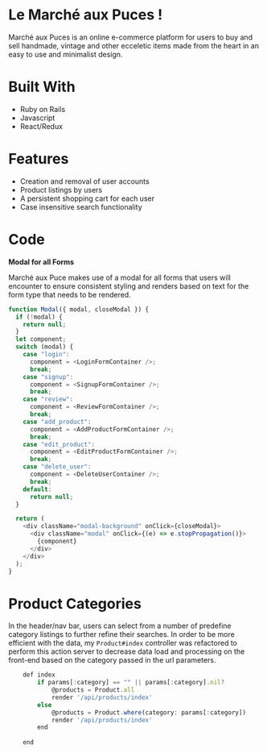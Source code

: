 # Le Marché aux Puces !

Marché aux Puces is an online e-commerce platform for users to buy and sell handmade, vintage and other ecceletic items made from the heart in an easy to use and minimalist design.

# Built With
* Ruby on Rails
* Javascript
* React/Redux

# Features
* Creation and removal of user accounts
* Product listings by users
* A persistent shopping cart for each user
* Case insensitive search functionality



# Code

**Modal for all Forms**

Marché aux Puce makes use of a modal for all forms that users will encounter to ensure consistent styling and renders based on text for the form type that needs to be rendered.

```javascript
function Modal({ modal, closeModal }) {
  if (!modal) {
    return null;
  }
  let component;
  switch (modal) {
    case "login":
      component = <LoginFormContainer />;
      break;
    case "signup":
      component = <SignupFormContainer />;
      break;
    case "review":
      component = <ReviewFormContainer />;
      break;
    case "add_product":
      component = <AddProductFormContainer />;
      break;
    case "edit_product":
      component = <EditProductFormContainer />;
      break;
    case "delete_user":
      component = <DeleteUserContainer />;
      break;
    default:
      return null;
  }

  return (
    <div className="modal-background" onClick={closeModal}>
      <div className="modal" onClick={(e) => e.stopPropagation()}>
        {component}
      </div>
    </div>
  );
} 
```

# Product Categories

In the header/nav bar, users can select from a number of predefine category listings to further refine their searches. In order to be more efficient with the data, my `Product#index` controller was refactored to perform this action server to decrease data load and processing on the front-end based on the category passed in the url parameters.

```javascript
    def index
        if params[:category] == "" || params[:category].nil?
            @products = Product.all
            render '/api/products/index'
        else
            @products = Product.where(category: params[:category])
            render '/api/products/index'
        end
        
    end

```

